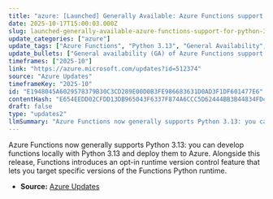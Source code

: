 ```yaml
---
title: "azure: [Launched] Generally Available: Azure Functions support for Python 3.13"
date: 2025-10-17T15:00:03.000Z
slug: launched-generally-available-azure-functions-support-for-python-3-13
update_categories: ["azure"]
update_tags: ["Azure Functions", "Python 3.13", "General Availability", "runtime version control", "serverless", "deployment"]
update_bullets: ["General availability (GA) of Azure Functions support for Python 3.13.", "Develop locally using Python 3.13 and deploy those functions to Azure Functions.", "New opt-in runtime version control allows targeting specific Functions Python runtime versions beginning with 3.13.", "Feature helps manage compatibility and control when your functions move to newer runtime versions."]
timeframes: ["2025-10"]
link: "https://azure.microsoft.com/updates?id=512374"
source: "Azure Updates"
timeframeKey: "2025-10"
id: "E1948045A6029578379B30C3CD289E00D0B3FE986683631D0AD3F1DF601477E6"
contentHash: "E654EEDD02CFDD13DB965043F6337F874A6CCC5D62444BB3B44834FD406FC7D8"
draft: false
type: "updates2"
llmSummary: "Azure Functions now generally supports Python 3.13: you can develop functions locally with Python 3.13 and deploy them to Azure. Alongside this release, Functions introduces an opt-in runtime version control feature that lets you target specific versions of the Functions Python runtime."
---
```


Azure Functions now generally supports Python 3.13: you can develop functions locally with Python 3.13 and deploy them to Azure. Alongside this release, Functions introduces an opt-in runtime version control feature that lets you target specific versions of the Functions Python runtime.

- **Source:** [Azure Updates](https://azure.microsoft.com/updates?id=512374)
